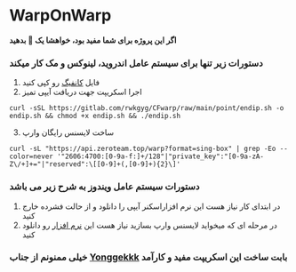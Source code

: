 # WarpOnWarp
**اگر این پروژه برای شما مفید بود، خواهشا یک 🌟 بدهید**
### دستورات زیر تنها برای سیستم عامل اندروید، لینوکس و مک کار میکند

1. فایل [کانفیگ](WoWConfig/HiddifyNext.json) رو کپی کنید
2. اجرا اسکریپت جهت دریافت آیپی تمیز

```
curl -sSL https://gitlab.com/rwkgyg/CFwarp/raw/main/point/endip.sh -o endip.sh && chmod +x endip.sh && ./endip.sh
```
3. ساخت لایسنس رایگان وارپ
```
curl -sL "https://api.zeroteam.top/warp?format=sing-box" | grep -Eo --color=never '"2606:4700:[0-9a-f:]+/128"|"private_key":"[0-9a-zA-Z\/+]+="|"reserved":\[[0-9]+(,[0-9]+){2}\]'
```

### دستورات سیستم عامل ویندوز به شرح زیر می باشد
1. در ابتدای کار نیاز هست این نرم افزاراسکنر آیپی را دانلود و از حالت فشرده خارج کنید
2. در مرحله ای که میخواید لایسنس وارپ بسازید نیاز هست این [نرم افزار](https://github.com/badafans/warp-reg/releases) رو دانلود کنید


### خیلی ممنونم از جناب [Yonggekkk](https://github.com/yonggekkk/warp-yg) بابت ساخت این اسکریپت مفید و کارآمد
